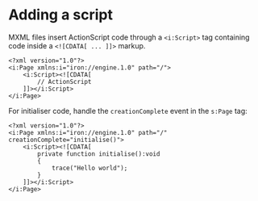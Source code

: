 # Adding a script

MXML files insert ActionScript code through a `<i:Script>` tag containing code inside a `<![CDATA[ ... ]]>` markup.

```mxml
<?xml version="1.0"?>
<i:Page xmlns:i="iron://engine.1.0" path="/">
    <i:Script><![CDATA[
        // ActionScript
    ]]></i:Script>
</i:Page>
```

For initialiser code, handle the `creationComplete` event in the `s:Page` tag:

```mxml
<?xml version="1.0"?>
<i:Page xmlns:i="iron://engine.1.0" path="/" creationComplete="initialise()">
    <i:Script><![CDATA[
        private function initialise():void
        {
            trace("Hello world");
        }
    ]]></i:Script>
</i:Page>
```
